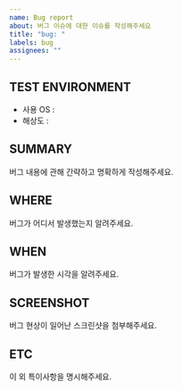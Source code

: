 ```yaml
---
name: Bug report
about: 버그 이슈에 대한 이슈를 작성해주세요
title: "bug: "
labels: bug
assignees: ""
---
```


## TEST ENVIRONMENT

- 사용 OS :
- 해상도 :

## SUMMARY

버그 내용에 관해 간략하고 명확하게 작성해주세요.

## WHERE

버그가 어디서 발생했는지 알려주세요.

## WHEN

버그가 발생한 시각을 알려주세요.

## SCREENSHOT

버그 현상이 일어난 스크린샷을 첨부해주세요.

## ETC

이 외 특이사항을 명시해주세요.
